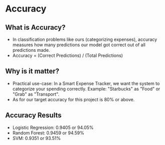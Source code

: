 # Accuracy

## What is Accuracy?
- In classification problems like ours (categorizing expenses), accuracy measures how many predictions our model got correct out of all predictions made.
- Accuracy = (Correct Predictions) / (Total Predictions)

## Why is it matter?
- Practical use-case: In a Smart Expense Tracker, we want the system to categorize your spending correctly. Example: "Starbucks" as "Food" or "Grab" as "Transport".
- As for our target accuracy for this project is 80% or above.

## Accuracy Results
- Logistic Regression: 0.9405 or 94.05%
- Random Forest: 0.9459 or 94.59%
- SVM: 0.9351 or 93.51%
